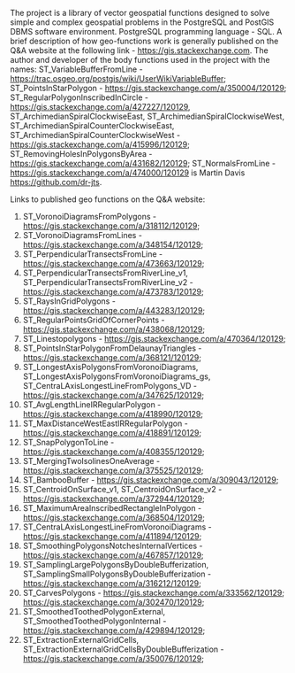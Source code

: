 The project is a library of vector geospatial functions designed to solve simple and complex geospatial problems in the PostgreSQL and PostGIS DBMS software environment.
PostgreSQL programming language - SQL. 
A brief description of how geo-functions work is generally published on the Q&A website at the following link - https://gis.stackexchange.com. 
The author and developer of the body functions used in the project with the names: ST_VariableBufferFromLine - https://trac.osgeo.org/postgis/wiki/UserWikiVariableBuffer; ST_PointsInStarPolygon - https://gis.stackexchange.com/a/350004/120129; ST_RegularPolygonInscribedInCircle - https://gis.stackexchange.com/a/427227/120129, ST_ArchimedianSpiralClockwiseEast, ST_ArchimedianSpiralClockwiseWest, ST_ArchimedianSpiralCounterClockwiseEast, ST_ArchimedianSpiralCounterClockwiseWest - https://gis.stackexchange.com/a/415996/120129; ST_RemovingHolesInPolygonsByArea - https://gis.stackexchange.com/a/431682/120129; ST_NormalsFromLine - https://gis.stackexchange.com/a/474000/120129 is Martin Davis https://github.com/dr-jts.

Links to published geo functions on the Q&A website:
1) ST_VoronoiDiagramsFromPolygons - https://gis.stackexchange.com/a/318112/120129;
2) ST_VoronoiDiagramsFromLines - https://gis.stackexchange.com/a/348154/120129;
3) ST_PerpendicularTransectsFromLine - https://gis.stackexchange.com/a/473663/120129;
4) ST_PerpendicularTransectsFromRiverLine_v1, ST_PerpendicularTransectsFromRiverLine_v2 - https://gis.stackexchange.com/a/473783/120129;
5) ST_RaysInGridPolygons - https://gis.stackexchange.com/a/443283/120129;
6) ST_RegularPointsGridOfCornerPoints - https://gis.stackexchange.com/a/438068/120129;
7) ST_Linestopolygons - https://gis.stackexchange.com/a/470364/120129;
8) ST_PointsInStarPolygonFromDelaunayTriangles - https://gis.stackexchange.com/a/368121/120129;
9) ST_LongestAxisPolygonsFromVoronoiDiagrams, ST_LongestAxisPolygonsFromVoronoiDiagrams_gs, ST_CentraLAxisLongestLineFromPolygons_VD - https://gis.stackexchange.com/a/347625/120129;
10) ST_AvgLengthLineIRRegularPolygon - https://gis.stackexchange.com/a/418990/120129;
11) ST_MaxDistanceWestEastIRRegularPolygon - https://gis.stackexchange.com/a/418891/120129;
12) ST_SnapPolygonToLine - https://gis.stackexchange.com/a/408355/120129;
13) ST_MergingTwoIsolinesOneAverage - https://gis.stackexchange.com/a/375525/120129;
14) ST_BambooBuffer - https://gis.stackexchange.com/a/309043/120129;
15) ST_CentroidOnSurface_v1,  ST_CentroidOnSurface_v2 - https://gis.stackexchange.com/a/372944/120129;
16) ST_MaximumAreaInscribedRectangleInPolygon - https://gis.stackexchange.com/a/368504/120129;
17) ST_CentraLAxisLongestLineFromVoronoiDiagrams - https://gis.stackexchange.com/a/411894/120129;
18) ST_SmoothingPolygonsNotchesInternalVertices - https://gis.stackexchange.com/a/467857/120129;
19) ST_SamplingLargePolygonsByDoubleBufferization, ST_SamplingSmallPolygonsByDoubleBufferization - https://gis.stackexchange.com/a/316212/120129;
20) ST_CarvesPolygons - https://gis.stackexchange.com/a/333562/120129; https://gis.stackexchange.com/a/302470/120129;
21) ST_SmoothedToothedPolygonExternal, ST_SmoothedToothedPolygonInternal - https://gis.stackexchange.com/a/429894/120129;
22) ST_ExtractionExternalGridCells, ST_ExtractionExternalGridCellsByDoubleBufferization  - https://gis.stackexchange.com/a/350076/120129;
